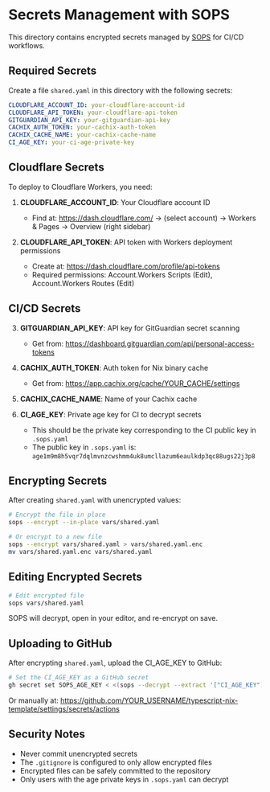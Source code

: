 # Secrets Management with SOPS

This directory contains encrypted secrets managed by [SOPS](https://github.com/getsops/sops) for CI/CD workflows.

## Required Secrets

Create a file `shared.yaml` in this directory with the following secrets:

```yaml
CLOUDFLARE_ACCOUNT_ID: your-cloudflare-account-id
CLOUDFLARE_API_TOKEN: your-cloudflare-api-token
GITGUARDIAN_API_KEY: your-gitguardian-api-key
CACHIX_AUTH_TOKEN: your-cachix-auth-token
CACHIX_CACHE_NAME: your-cachix-cache-name
CI_AGE_KEY: your-ci-age-private-key
```

## Cloudflare Secrets

To deploy to Cloudflare Workers, you need:

1. **CLOUDFLARE_ACCOUNT_ID**: Your Cloudflare account ID
   - Find at: https://dash.cloudflare.com/ → (select account) → Workers & Pages → Overview (right sidebar)

2. **CLOUDFLARE_API_TOKEN**: API token with Workers deployment permissions
   - Create at: https://dash.cloudflare.com/profile/api-tokens
   - Required permissions: Account.Workers Scripts (Edit), Account.Workers Routes (Edit)

## CI/CD Secrets

3. **GITGUARDIAN_API_KEY**: API key for GitGuardian secret scanning
   - Get from: https://dashboard.gitguardian.com/api/personal-access-tokens

4. **CACHIX_AUTH_TOKEN**: Auth token for Nix binary cache
   - Get from: https://app.cachix.org/cache/YOUR_CACHE/settings

5. **CACHIX_CACHE_NAME**: Name of your Cachix cache

6. **CI_AGE_KEY**: Private age key for CI to decrypt secrets
   - This should be the private key corresponding to the CI public key in `.sops.yaml`
   - The public key in `.sops.yaml` is: `age1m9m8h5vqr7dqlmvnzcwshmm4uk8umcllazum6eaulkdp3qc88ugs22j3p8`

## Encrypting Secrets

After creating `shared.yaml` with unencrypted values:

```bash
# Encrypt the file in place
sops --encrypt --in-place vars/shared.yaml

# Or encrypt to a new file
sops --encrypt vars/shared.yaml > vars/shared.yaml.enc
mv vars/shared.yaml.enc vars/shared.yaml
```

## Editing Encrypted Secrets

```bash
# Edit encrypted file
sops vars/shared.yaml
```

SOPS will decrypt, open in your editor, and re-encrypt on save.

## Uploading to GitHub

After encrypting `shared.yaml`, upload the CI_AGE_KEY to GitHub:

```bash
# Set the CI_AGE_KEY as a GitHub secret
gh secret set SOPS_AGE_KEY < <(sops --decrypt --extract '["CI_AGE_KEY"]' vars/shared.yaml)
```

Or manually at: https://github.com/YOUR_USERNAME/typescript-nix-template/settings/secrets/actions

## Security Notes

- Never commit unencrypted secrets
- The `.gitignore` is configured to only allow encrypted files
- Encrypted files can be safely committed to the repository
- Only users with the age private keys in `.sops.yaml` can decrypt
